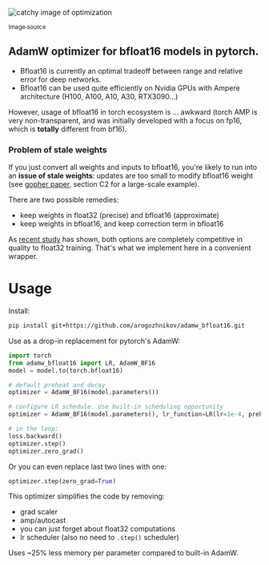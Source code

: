 ![catchy image of optimization](https://miro.medium.com/max/1400/1*emPDLzTy0oW5BWLuxDSbKQ.png)

[<sub>Image source</sub>](https://medium.com/analytics-vidhya/optimization-acb996a4623c)

## AdamW optimizer for bfloat16 models in pytorch.

- Bfloat16 is currently an optimal tradeoff between range and relative error for deep networks.
- Bfloat16 can be used quite efficiently on Nvidia GPUs with Ampere architecture (H100, A100, A10, A30, RTX3090...)

However, usage of bfloat16 in torch ecosystem is ... awkward 
(torch AMP is very non-transparent, and was initially developed with a focus on fp16, which is **totally** different from bf16).


### Problem of stale weights

If you just convert all weights and inputs to bfloat16, you're likely to run into an **issue of stale weights**:
updates are too small to modify bfloat16 weight 
(see [gopher paper](https://storage.googleapis.com/deepmind-media/research/language-research/Training%20Gopher.pdf), section C2 for a large-scale example).

There are two possible remedies: 

- keep weights in float32 (precise) and bfloat16 (approximate)
- keep weights in bfloat16, and keep correction term in bfloat16  

As [recent study](https://arxiv.org/abs/2010.06192) has shown, 
both options are completely competitive in quality to float32 training.
That's what we implement here in a convenient wrapper.


# Usage

Install:

```bash
pip install git+https://github.com/arogozhnikov/adamw_bfloat16.git
```

Use as a drop-in replacement for pytorch's AdamW:
```python
import torch
from adamw_bfloat16 import LR, AdamW_BF16
model = model.to(torch.bfloat16)

# default preheat and decay
optimizer = AdamW_BF16(model.parameters())

# configure LR schedule. Use built-in scheduling opportunity
optimizer = AdamW_BF16(model.parameters(), lr_function=LR(lr=1e-4, preheat_steps=5000, decay_power=-0.25))

# in the loop:
loss.backward()
optimizer.step()
optimizer.zero_grad()
```

Or you can even replace last two lines with one:

```python
optimizer.step(zero_grad=True)
```

This optimizer simplifies the code by removing:

- grad scaler
- amp/autocast
- you can just forget about float32 computations
- lr scheduler (also no need to `.step()` scheduler)

Uses ~25% less memory per parameter compared to built-in AdamW.
